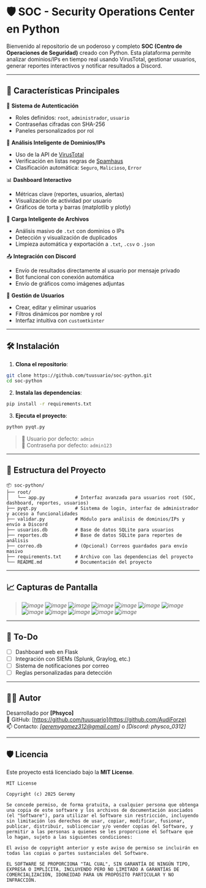 # 🛡️ SOC - Security Operations Center en Python

Bienvenido al repositorio de un poderoso y completo **SOC (Centro de Operaciones de Seguridad)** creado con Python. Esta plataforma permite analizar dominios/IPs en tiempo real usando VirusTotal, gestionar usuarios, generar reportes interactivos y notificar resultados a Discord.

---

## 🚀 Características Principales

🔐 **Sistema de Autenticación**
- Roles definidos: `root`, `administrador`, `usuario`
- Contraseñas cifradas con SHA-256
- Paneles personalizados por rol

🧠 **Análisis Inteligente de Dominios/IPs**
- Uso de la API de [VirusTotal](https://www.virustotal.com/)
- Verificación en listas negras de [Spamhaus](https://www.spamhaus.org/)
- Clasificación automática: `Seguro`, `Malicioso`, `Error`

📊 **Dashboard Interactivo**
- Métricas clave (reportes, usuarios, alertas)
- Visualización de actividad por usuario
- Gráficos de torta y barras (matplotlib y plotly)

📁 **Carga Inteligente de Archivos**
- Análisis masivo de `.txt` con dominios o IPs
- Detección y visualización de duplicados
- Limpieza automática y exportación a `.txt`, `.csv` o `.json`

📤 **Integración con Discord**
- Envío de resultados directamente al usuario por mensaje privado
- Bot funcional con conexión automática
- Envío de gráficos como imágenes adjuntas

👥 **Gestión de Usuarios**
- Crear, editar y eliminar usuarios
- Filtros dinámicos por nombre y rol
- Interfaz intuitiva con `customtkinter`

---

## 🛠️ Instalación

1. **Clona el repositorio**:
```bash
git clone https://github.com/tuusuario/soc-python.git
cd soc-python
```

2. **Instala las dependencias**:
```bash
pip install -r requirements.txt
```

3. **Ejecuta el proyecto**:
```bash
python pyqt.py
```

> 🧪 Usuario por defecto: `admin`  
> 🔑 Contraseña por defecto: `admin123`

---

## 📂 Estructura del Proyecto

```
📦 soc-python/
├── root/
│   └── app.py           # Interfaz avanzada para usuarios root (SOC, dashboard, reportes, usuarios)
├── pyqt.py              # Sistema de login, interfaz de administrador y acceso a funcionalidades
├── validar.py           # Módulo para análisis de dominios/IPs y envío a Discord
├── usuarios.db          # Base de datos SQLite para usuarios
├── reportes.db          # Base de datos SQLite para reportes de análisis
├── correo.db            # (Opcional) Correos guardados para envío masivo
├── requirements.txt     # Archivo con las dependencias del proyecto
└── README.md            # Documentación del proyecto
```

---

## 📈 Capturas de Pantalla

> *![image](https://github.com/user-attachments/assets/2f8b0f8c-9eaf-44a3-8e17-4d5aac0b01fe)*
> *![image](https://github.com/user-attachments/assets/34131284-ae73-492c-b2bd-33bbb18113bd)*
> *![image](https://github.com/user-attachments/assets/f8e85e80-0a03-4443-b425-0a2cd0b9d885)*
> *![image](https://github.com/user-attachments/assets/37504661-d62d-401d-bc73-10170598a068)*
> *![image](https://github.com/user-attachments/assets/a9bba4de-4328-4566-9a39-a606c35170d6)*
> *![image](https://github.com/user-attachments/assets/cd6d7dd0-4031-4fd0-b985-31f3b7b6adaa)*
> *![image](https://github.com/user-attachments/assets/f2b42674-ec41-446e-9c30-1a29ba219bf0)*
> *![image](https://github.com/user-attachments/assets/61455366-f2d8-4796-9f08-6d2a2f82ea43)*
> *![image](https://github.com/user-attachments/assets/ee586224-8de7-4165-9ba0-faa9b5bf58c5)*
> *![image](https://github.com/user-attachments/assets/c929b24b-8a5a-47c9-b0f3-a7ed6971277f)*
> *![image](https://github.com/user-attachments/assets/b158e29e-8c31-4ed5-91a1-c6aa87aed7e7)*
> *![image](https://github.com/user-attachments/assets/e5291e63-e601-497b-afc4-4aab181dd5c7)*
---

## 🎯 To-Do

- [ ] Dashboard web en Flask
- [ ] Integración con SIEMs (Splunk, Graylog, etc.)
- [ ] Sistema de notificaciones por correo
- [ ] Reglas personalizadas para detección

---

## 👨‍💻 Autor

Desarrollado por **[Phsyco]**  
🔗 GitHub: [https://github.com/tuusuario](https://github.com/AudiForze)  
📫 Contacto: *[geremygomez312@gmail.com]* o *[Discord: physco_0312]*

---

## 🛡️ Licencia

Este proyecto está licenciado bajo la **MIT License**.

```
MIT License

Copyright (c) 2025 Geremy

Se concede permiso, de forma gratuita, a cualquier persona que obtenga una copia de este software y los archivos de documentación asociados (el "Software"), para utilizar el Software sin restricción, incluyendo sin limitación los derechos de usar, copiar, modificar, fusionar, publicar, distribuir, sublicenciar y/o vender copias del Software, y permitir a las personas a quienes se les proporcione el Software que lo hagan, sujeto a las siguientes condiciones:

El aviso de copyright anterior y este aviso de permiso se incluirán en todas las copias o partes sustanciales del Software.

EL SOFTWARE SE PROPORCIONA "TAL CUAL", SIN GARANTÍA DE NINGÚN TIPO, EXPRESA O IMPLÍCITA, INCLUYENDO PERO NO LIMITADO A GARANTÍAS DE COMERCIALIZACIÓN, IDONEIDAD PARA UN PROPÓSITO PARTICULAR Y NO INFRACCIÓN.
```
